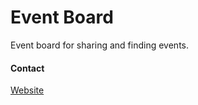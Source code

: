 # Event Board

Event board for sharing and finding events.

#### Contact

[Website](https://comertcimen.com/)
